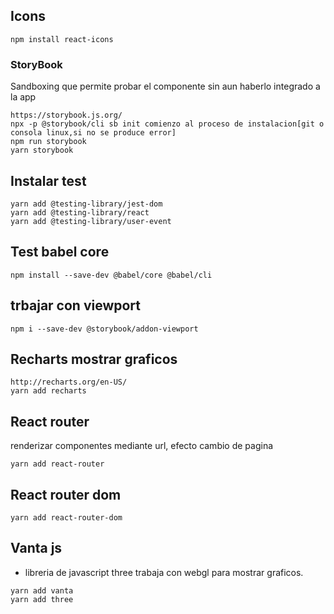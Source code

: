 
## Icons
```
npm install react-icons
```

### StoryBook

Sandboxing que permite probar el componente sin aun haberlo integrado a la app
```
https://storybook.js.org/
npx -p @storybook/cli sb init comienzo al proceso de instalacion[git o consola linux,si no se produce error]
npm run storybook
yarn storybook
```


## Instalar test
```
yarn add @testing-library/jest-dom
yarn add @testing-library/react
yarn add @testing-library/user-event
```

## Test babel core
```
npm install --save-dev @babel/core @babel/cli 
```

## trbajar con viewport
```
npm i --save-dev @storybook/addon-viewport
```

## Recharts mostrar graficos
```
http://recharts.org/en-US/
yarn add recharts
```

## React router
renderizar componentes mediante url, efecto cambio de pagina
```
yarn add react-router
```

## React router dom
```
yarn add react-router-dom
```

## Vanta js
+ libreria de javascript three trabaja con webgl para mostrar graficos.
```
yarn add vanta
yarn add three
```